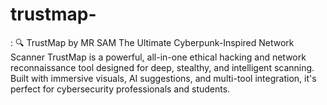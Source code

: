 # trustmap-
:  🔍 TrustMap by MR SAM The Ultimate Cyberpunk-Inspired Network Scanner  TrustMap is a powerful, all-in-one ethical hacking and network reconnaissance tool designed for deep, stealthy, and intelligent scanning. Built with immersive visuals, AI suggestions, and multi-tool integration, it's perfect for cybersecurity professionals and students.
